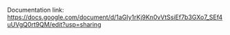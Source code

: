 Documentation link: https://docs.google.com/document/d/1aGIy1rKj9Kn0vVtSsiEf7b3GXo7_SEf4uUVgQ0rt9QM/edit?usp=sharing 
